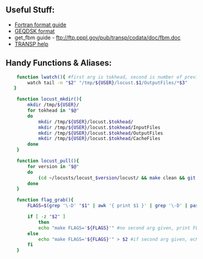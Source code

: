 ## Useful Stuff:

* [Fortran format guide](https://pages.mtu.edu/~shene/COURSES/cs201/NOTES/format.html)
* [GEQDSK format](http://nstx.pppl.gov/nstx/Software/Applications/a-g-file-variables.txt)
* get_fbm guide - ftp://ftp.pppl.gov/pub/transp/codata/doc/fbm.doc
* [TRANSP help](https://w3.pppl.gov/~pshare/help/transp.htm)

## Handy Functions & Aliases:

```bash
    function lwatch(){ #first arg is tokhead, second is number of preview lines, third is the run_data file number
        watch tail -n "$2" "/tmp/${USER}/locust.$1/OutputFiles/*$3"
   }

    function locust_mkdir(){
        mkdir /tmp/${USER}/
        for tokhead in "$@"
        do
            mkdir /tmp/${USER}/locust.$tokhead/
            mkdir /tmp/${USER}/locust.$tokhead/InputFiles
            mkdir /tmp/${USER}/locust.$tokhead/OutputFiles
            mkdir /tmp/${USER}/locust.$tokhead/CacheFiles
        done
    }

    function locust_pull(){
        for version in "$@"
        do
            (cd ~/locusts/locust_$version/locust/ && make clean && git stash && git pull)
        done
    }

    function flag_grab(){
        FLAGS=$(grep '\-D' "$1" | awk '{ print $1 }' | grep '\-D' | paste -sd " ")

        if [ -z "$2" ]
            then
            echo "make FLAGS='${FLAGS}'" #no second arg given, print FLAGS to screen
        else
            echo "make FLAGS='${FLAGS}'" > $2 #if second arg given, echo to that filename
        fi
    }
```